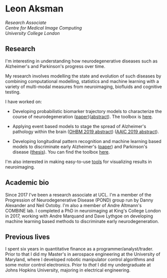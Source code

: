 # Leon Aksman
*Research Associate <br/>
Centre for Medical Image Computing <br/>
University College London* <br/>

## Research

I'm interesting in understanding how neurodegenerative diseases such as Alzheimer's and Parkinson's progress over time. 

My research involves modelling the state and evolution of such diseases by combining computational modelling, statistics and machine learning with a variety of multi-modal measures from neuroimaging, biofluids and cognitive testing. 

I have worked on:

* Developing probabilistic biomarker trajectory models to characterize the course of neurodegeneration ([paper]( https://doi.org/10.1002/hbm.24682))([abstract](https://files.aievolution.com/hbm1801/abstracts/32082/2254_Aksman.pdf)). The toolbox is [here](https://github.com/LeonAksman/bayes-mtl-traj). 

* Applying event based models to stage the spread of Alzheimer's pathology within the brain (<a href="Aksman_OHBM_2019.pdf">OHBM 2019 abstract</a>) (<a href="Aksman_AAIC_2019.pdf">AAIC 2019 abstract</a>).

* Developing longitudinal pattern recognition and machine learning based models to discriminate early Alzheimer's ([paper]( https://doi.org/10.1002/hbm.23317)) and Parkinson's disease ([thesis](https://kclpure.kcl.ac.uk/portal/en/theses/longitudinal-neuroimaging-features-for-discriminating-early-neurodegeneration(ac3aefdc-0cf2-4405-9edd-69e263129bdf).html)). You can find the toolbox [here](https://github.com/LeonAksman/lpr).

I'm also interested in making easy-to-use [tools](https://github.com/LeonAksman/vtkSnap) for visualizing results in neuroimaging.

## Academic bio

Since 2017 I've been a research associate at UCL. I'm a member of the Progression of Neurodegenerative Disease (POND) group run by Danny Alexander and Neil Oxtoby. I'm also a member of Andre Altmann's COMBINE lab. I completed a PhD in neuroimaging at King's College London in 2017, working with Andre Marquand and Dave Lythgoe on developing machine learning based methods to discriminate early neurodegeneration. 

## Previous lives

I spent six years in quantitative finance as a programmer/analyst/trader. Prior to that I did my Master's in aerospace engineering at the University of Maryland, where I developed robotic manipulator control algorithms and some motor control electronics. Prior to *that* I did my undergraduate at Johns Hopkins University, majoring in electrical engineering.



